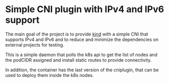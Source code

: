 # Simple CNI plugin with IPv4 and IPv6 support

The main goal of the project is to provide
[kind](https://github.com/kubernetes-sigs/kind) with a simple CNI that
supports IPv4 and IPv6 and to reduce and minimize the dependencies on external
projects for testing.

This is a simple daemon that polls the k8s api to get the list of nodes and the
podCIDR assigned and install static routes to provide connectivity.

In addition, the container has the last version of the  cniplugin, that can be
used to deploy them inside the k8s nodes.



